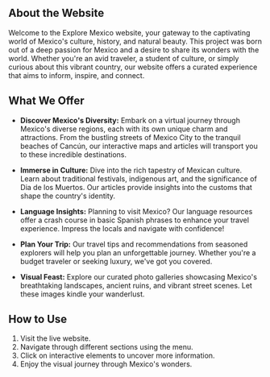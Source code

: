 ## About the Website

Welcome to the Explore Mexico website, your gateway to the captivating world of Mexico's culture, history, and natural beauty. This project was born out of a deep passion for Mexico and a desire to share its wonders with the world. Whether you're an avid traveler, a student of culture, or simply curious about this vibrant country, our website offers a curated experience that aims to inform, inspire, and connect.

## What We Offer

- **Discover Mexico's Diversity:** Embark on a virtual journey through Mexico's diverse regions, each with its own unique charm and attractions. From the bustling streets of Mexico City to the tranquil beaches of Cancún, our interactive maps and articles will transport you to these incredible destinations.

- **Immerse in Culture:** Dive into the rich tapestry of Mexican culture. Learn about traditional festivals, indigenous art, and the significance of Dia de los Muertos. Our articles provide insights into the customs that shape the country's identity.

- **Language Insights:** Planning to visit Mexico? Our language resources offer a crash course in basic Spanish phrases to enhance your travel experience. Impress the locals and navigate with confidence!

- **Plan Your Trip:** Our travel tips and recommendations from seasoned explorers will help you plan an unforgettable journey. Whether you're a budget traveler or seeking luxury, we've got you covered.

- **Visual Feast:** Explore our curated photo galleries showcasing Mexico's breathtaking landscapes, ancient ruins, and vibrant street scenes. Let these images kindle your wanderlust.

## How to Use

1. Visit the live website.
2. Navigate through different sections using the menu.
3. Click on interactive elements to uncover more information.
4. Enjoy the visual journey through Mexico's wonders.
